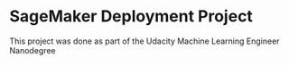 # SageMaker Deployment Project

This project was done as part of the Udacity Machine Learning Engineer Nanodegree
